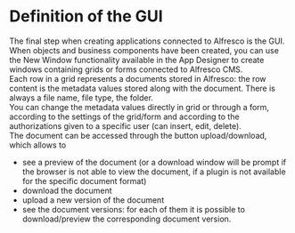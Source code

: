 # Definition of the GUI

The final step when creating applications connected to Alfresco is the GUI.  
When objects and business components have been created, you can use the New Window functionality available in the App Designer to create windows containing grids or forms connected to Alfresco CMS.  
Each row in a grid represents a documents stored in Alfresco: the row content is the metadata values stored along with the document. There is always a file name, file type, the folder.  
You can change the metadata values directly in grid or through a form, according to the settings of the grid/form and according to the authorizations given to a specific user \(can insert, edit, delete\).  
The document can be accessed through the button upload/download, which allows to

* see a preview of the document \(or a download window will be prompt if the browser is not able to view the document, if a plugin is not available for the specific document format\)
* download the document
* upload a new version of the document
* see the document versions: for each of them it is possible to download/preview the corresponding document version.


